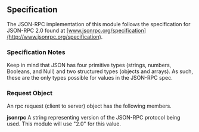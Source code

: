 
Specification
-------------

The JSON-RPC implementation of this module follows the specification for JSON-RPC 2.0 found at
[www.jsonrpc.org/specification](http://www.jsonrpc.org/specification).


### Specification Notes

Keep in mind that JSON has four primitive types (strings, numbers, Booleans, and Null) and two
structured types (objects and arrays). As such, these are the only types possible for values in the
JSON-RPC spec.

### Request Object

An rpc request (client to server) object has the following members.

**jsonrpc** A string representing version of the JSON-RPC protocol being used. This module will use
"2.0" for this value. 

